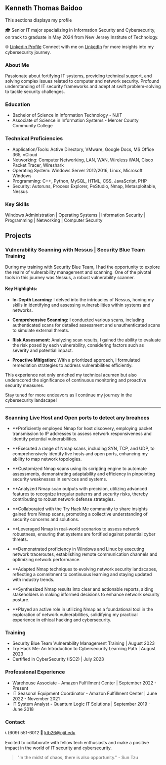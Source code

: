 ## Kenneth Thomas Baidoo

This sections displays my profile
 
🎓 Senior IT major specializing in Information Security and Cybersecurity, on track to graduate in May 2024 from New Jersey Institute of Technology.

🌐 [LinkedIn Profile](https://www.linkedin.com/in/kenneth-thomas-baidoo-467574220/)
Connect with me on [LinkedIn](https://www.linkedin.com/in/kenneth-thomas-baidoo-467574220/) for more insights into my cybersecurity journey.
### About Me

Passionate about fortifying IT systems, providing technical support, and solving complex issues related to computer and network security. Profound understanding of IT security frameworks and adept at swift problem-solving to tackle security challenges.

### Education

- Bachelor of Science in Information Technology - NJIT
- Associate of Science in Information Systems - Mercer County Community College

### Technical Proficiencies

- Application/Tools: Active Directory, VMware, Google Docs, MS Office 365, vCloud
- Networking: Computer Networking, LAN, WAN, Wireless WAN, Cisco Packet Tracer, Wireshark
- Operating System: Windows Server 2012/2016, Linux, Microsoft Windows
- Programming: C++, Python, MySQL, HTML, CSS, JavaScript, PHP
- Security: Autoruns, Process Explorer, PeStudio, Nmap, Metasploitable, Nessus

### Key Skills

Windows Administration | Operating Systems | Information Security | Programming | Networking | Computer Security

## Projects

### Vulnerability Scanning with Nessus | Security Blue Team Training

During my training with Security Blue Team, I had the opportunity to explore the realm of vulnerability management and scanning. One of the pivotal tools in this journey was Nessus, a robust vulnerability scanner.

#### Key Highlights: 

- **In-Depth Learning:** I delved into the intricacies of Nessus, honing my skills in identifying and assessing vulnerabilities within systems and networks.

- **Comprehensive Scanning:** I conducted various scans, including authenticated scans for detailed assessment and unauthenticated scans to simulate external threats.

- **Risk Assessment:** Analyzing scan results, I gained the ability to evaluate the risk posed by each vulnerability, considering factors such as severity and potential impact.

- **Proactive Mitigation:** With a prioritized approach, I formulated remediation strategies to address vulnerabilities efficiently.

This experience not only enriched my technical acumen but also underscored the significance of continuous monitoring and proactive security measures.

Stay tuned for more endeavors as I continue my journey in the cybersecurity landscape!

---

### Scanning Live Host and Open ports to detect any breahces

- **Proficiently employed Nmap for host discovery, employing packet transmission to IP addresses to assess network responsiveness and identify potential vulnerabilities.

- **Executed a range of Nmap scans, including SYN, TCP, and UDP, to comprehensively identify live hosts and open ports, enhancing my ability to map network topologies.

- **Customized Nmap scans using its scripting engine to automate assessments, demonstrating adaptability and efficiency in pinpointing security weaknesses in services and systems.

- **Analyzed Nmap scan outputs with precision, utilizing advanced features to recognize irregular patterns and security risks, thereby contributing to robust network defense strategies.

- **Collaborated with the Try Hack Me community to share insights gained from Nmap scans, promoting a collective understanding of security concerns and solutions.

- **Leveraged Nmap in real-world scenarios to assess network robustness, ensuring that systems are fortified against potential cyber threats.

- **Demonstrated proficiency in Windows and Linux by executing network traceroutes, establishing remote communication channels and optimizing network performance.

- **Adapted Nmap techniques to evolving network security landscapes, reflecting a commitment to continuous learning and staying updated with industry trends.

- **Synthesized Nmap results into clear and actionable reports, aiding stakeholders in making informed decisions to enhance network security posture.

- **Played an active role in utilizing Nmap as a foundational tool in the exploration of network vulnerabilities, solidifying my practical experience in ethical hacking and cybersecurity.

### Training

- Security Blue Team Vulnerability Management Training | August 2023
- Try Hack Me: An Introduction to Cybersecurity Learning Path | August 2023
- Certified in CyberSecurity (ISC2) | July 2023

### Professional Experience

- Warehouse Associate - Amazon Fulfillment Center | September 2022 - Present
- IT Seasonal Equipment Coordinator - Amazon Fulfillment Center | June 2022 - November 2021
- IT System Analyst - Quantum Logic IT Solutions | September 2019 - June 2018

### Contact

📞 (609) 551-6012
📧 ktb26@njit.edu

Excited to collaborate with fellow tech enthusiasts and make a positive impact in the world of IT security and cybersecurity.

> "In the midst of chaos, there is also opportunity." - Sun Tzu
